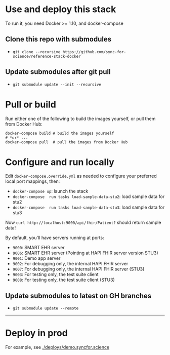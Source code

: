 # Use and deploy this stack

To run it, you need Docker >= 1.10, and docker-compose

## Clone this repo with submodules
 * `git clone --recursive https://github.com/sync-for-science/reference-stack-docker`

## Update submodules after git pull
 * `git submodule update --init --recursive`

# Pull or build

Run either one of the following to build the images yourself, or pull them from Docker Hub:

    docker-compose build # build the images yourself
    # *or* ...
    docker-compose pull  # pull the images from Docker Hub

# Configure and run locally

Edit `docker-compose.override.yml` as needed to configure your preferred local port mappings, then:

 * `docker-compose up`: launch the stack
 * `docker-compose  run tasks load-sample-data-stu2`: load sample data for stu2
 * `docker-compose  run tasks load-sample-data-stu3`: load sample data for stu3

Now `curl http://localhost:9000/api/fhir/Patient?` should return sample data!

By default, you'll have servers running at ports:

 * `9000`: SMART EHR server
 * `9006`: SMART EHR server (Pointing at HAPI FHIR server version STU3)
 * `9001`: Demo app server
 * `9002`: For debugging only, the internal HAPI FHIR server
 * `9007`: For debugging only, the internal HAPI FHIR server (STU3)
 * `9003`: For testing only, the test suite client
 * `9008`: For testing only, the test suite client (STU3)


## Update submodules to latest on GH branches
 * `git submodule update --remote`


---

# Deploy in prod

For example, see [./deploys/demo.syncfor.science](./deploys/demo.syncfor.science)
